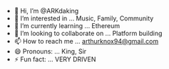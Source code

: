 - 👋 Hi, I’m @ARKdaking
- 👀 I’m interested in ... Music, Family, Community
- 🌱 I’m currently learning ... Ethereum
- 💞️ I’m looking to collaborate on ... Platform building
- 📫 How to reach me ... arthurknox94@gmail.com
- 😄 Pronouns: ... King, Sir
- ⚡ Fun fact: ... VERY DRIVEN

<!---
ARKdaking/ARKdaking is a ✨ special ✨ repository because its `README.md` (this file) appears on your GitHub profile.
You can click the Preview link to take a look at your changes.
--->

